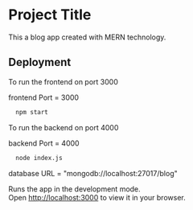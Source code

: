 
# Project Title

This a blog app created with  MERN technology.


## Deployment

To run the frontend on port 3000

frontend Port = 3000

```bash
  npm start
```

To run the backend on port 4000

backend Port = 4000

```bash
  node index.js
```

database URL = "mongodb://localhost:27017/blog"

Runs the app in the development mode.\
Open [http://localhost:3000](http://localhost:3000) to view it in your browser.


